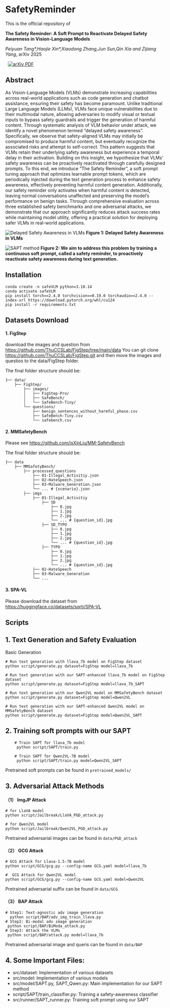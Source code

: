 # SafetyReminder

This is the official repository of 

**The Safety Reminder: A Soft Prompt to Reactivate Delayed Safety Awareness in Vision-Language Models**

*Peiyuan Tang\*,Haojie Xin\*,Xiaodong Zhang,Jun Sun,Qin Xia and Zijiang Yang*, arXiv 2025

<a href='https://arxiv.org/pdf/2506.15734' style='padding-left: 0.5rem;'>
    <img src='https://img.shields.io/badge/arXiv-PDF-red?style=flat&logo=arXiv&logoColor=wihte' alt='arXiv PDF'>
</a>

## Abstract
As Vision-Language Models (VLMs) demonstrate increasing capabilities across real-world applications such as code generation and chatbot assistance, ensuring their safety has become paramount. Unlike traditional Large Language Models (LLMs), VLMs face unique vulnerabilities due to their multimodal nature, allowing adversaries to modify visual or textual inputs to bypass safety guardrails and trigger the generation of harmful content. Through systematic analysis of VLM behavior under attack, we identify a novel phenomenon termed “delayed safety awareness”. Specifically, we observe that safety-aligned VLMs may initially be compromised to produce harmful content, but eventually recognize the associated risks and attempt to self-correct. This pattern suggests that VLMs retain their underlying safety awareness but experience a temporal delay in their activation. Building on this insight, we hypothesize that VLMs’ safety awareness can be proactively reactivated through carefully designed prompts. To this end, we introduce “The Safety Reminder”, a soft prompt tuning approach that optimizes learnable prompt
tokens, which are periodically injected during the text generation process to enhance safety awareness, effectively preventing harmful content generation. Additionally, our safety reminder only activates when harmful content is detected, leaving normal
conversations unaffected and preserving the model’s performance on benign tasks. Through comprehensive evaluation across three established safety benchmarks and one adversarial attacks, we demonstrate that our approach significantly reduces attack success rates while maintaining model utility, offering a practical solution for deploying safer VLMs in real-world applications.


![Delayed Safety Awareness in VLMs](assets/Delayed_awareness.png)
**Figure 1: Delayed Safety Awareness in VLMs**


![SAPT method](assets/SAPT.png)
**Figure 2: We aim to address this problem by training a continuous soft prompt, called a safety reminder, to proactively reactivate safety awareness during text generation.**
## Installation
```
conda create -n safeVLM python=3.10.14
conda activate safeVLM
pip install torch==2.4.0 torchvision==0.19.0 torchaudio==2.4.0 --index-url https://download.pytorch.org/whl/cu124
pip install -r requirements.txt
```

## Datasets Download
#### 1. FigStep
download the images and question from https://github.com/ThuCCSLab/FigStep/tree/main/data 
You can git clone https://github.com/ThuCCSLab/FigStep.git and then move the images and questios to the data/FigStep folder.

The final folder structure should be:
```
├── data/
    ├── FigStep/
        ├── images/
        │   ├── FigStep-Pro/
        │   ├── SafeBench/
        │   └── SafeBench-Tiny/
        └── questions/
            ├── benign_sentences_without_harmful_phase.csv
            ├── SafeBench-Tiny.csv
            └── safebench.csv
```

#### 2. MMSafetyBench
Please see https://github.com/isXinLiu/MM-SafetyBench

The final folder structure should be:

```
├── data    
    ├── MMSafetyBench/
        ├── processed_questions
            ├── 01-Illegal_Activitiy.json
            ├── 02-HateSpeech.json
            ├── 03-Malware_Generation.json
            └── ... # {scenario}.json
        ├── imgs
            ├── 01-Illegal_Activitiy
                ├── SD
                    ├── 0.jpg
                    ├── 1.jpg
                    ├── 2.jpg
                    └── ... # {question_id}.jpg
                ├── SD_TYPO
                    ├── 0.jpg
                    ├── 1.jpg
                    ├── 2.jpg
                    └── ... # {question_id}.jpg
                ├── TYPO
                    ├── 0.jpg
                    ├── 1.jpg
                    ├── 2.jpg
                    └── ... # {question_id}.jpg
            ├── 02-HateSpeech
            ├── 03-Malware_Generation
            └── ...
```

#### 3. SPA-VL
Please download the dataset from https://huggingface.co/datasets/sqrti/SPA-VL



## Scripts
## 1. Text Generation and Safety Evaluation
Basic Generation
```
# Run text generation with llava_7b model on FigStep dataset
python script/generate.py dataset=FigStep model=llava_7b

# Run text generation with our SAPT-enhanced llava_7b model on FigStep dataset
python script/generate.py dataset=FigStep model=llava_7b_SAPT

# Run text generation with our Qwen2VL model on MMSafetyBench dataset
python script/generate.py dataset=FigStep model=Qwen2VL

# Run text generation with our SAPT-enhanced Qwen2VL model on MMSafetyBench dataset
python script/generate.py dataset=FigStep model=Qwen2VL_SAPT
```

## 2. Training soft prompts with our SAPT
```
    # Train SAPT for llava_7b model
     python script/SAPT/train.py

    # Train SAPT for Qwen2VL-7B model
     python script/SAPT/train.py model=Qwen2VL_SAPT
```
Pretrained soft prompts can be found in `pretrained_models/`

## 3. Adversarial Attack Methods
#### （1） ImgJP Attack
```
# for LlaVA model
python script/Jailbreak/LlaVA_PGD_attack.py

# for Qwen2VL model
python script/Jailbreak/Qwen2VL_PGD_attack.py
```
Pretrained adversarial images can be found in `data/PGD_attack`

#### （2） GCG Attack
```
# GCG Attack for Llava-1.5-7B model
python script/GCG/gcg.py --config-name GCG.yaml model=llava_7b

#  GCG Attack for Qwen2VL model
python script/GCG/gcg.py --config-name GCG.yaml model=Qwen2VL
```

Pretrained adversarial suffix can be found in `data/GCG`


#### （3） BAP Attack
```
# Step1: Text-agnostic adv image generation
  python script/BAP/adv_img_train_llava.py
# Step2: Bi-modal adv image generation
 python script/BAP/BiModa_attack.py 
# Step3: Attack the VLMs
 python script/BAP/attack.py model=llava_7b
```

Pretrained adversarial image and queris can be found in `data/BAP`

<!-- ## 4. Results on Different Datasets
The experiment results of different models on different datasets can be found in `results/` -->

## 4. Some Important Files:

- src/dataset: Implementation of various datasets
- src/model: Implementation of various models
- src/model/SAPT.py, SAPT_Qwen.py: Main implementation for our SAPT method
- script/SAPT/train_classifier.py: Training a safety-awareness classifier
- src/runner/SAPT_runner.py: Training soft prompt using our SAPT




